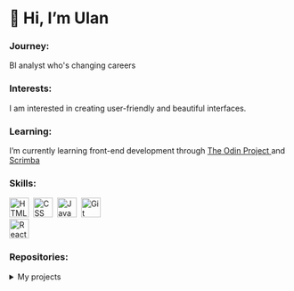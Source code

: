 # 👋 Hi, I’m Ulan </h1>

### Journey: 
BI analyst who's changing careers

### Interests:
I am interested in creating user-friendly and beautiful interfaces. 

### Learning:
I’m currently learning front-end development through <a href="https://www.theodinproject.com/"> The Odin Project </a> and <a href="https://scrimba.com"> Scrimba </a> 

<h3> Skills: </h3>
<div>
  <img src="https://cdn.jsdelivr.net/gh/devicons/devicon/icons/html5/html5-original-wordmark.svg" title="HTML5" alt="HTML" width="35" height="35"/>&nbsp;
  <img src="https://cdn.jsdelivr.net/gh/devicons/devicon/icons/css3/css3-original-wordmark.svg" title="CSS3" alt="CSS" width="35" height="35"/>&nbsp;
  <img src="https://cdn.jsdelivr.net/gh/devicons/devicon/icons/javascript/javascript-plain.svg" title="JavaScript" alt="JavaScript" width="35" height="35"/>&nbsp;
  <img src="https://cdn.jsdelivr.net/gh/devicons/devicon/icons/git/git-original-wordmark.svg" title="Git" **alt="Git" width="35" height="35"/>
</div>
<img src="https://cdn.jsdelivr.net/gh/devicons/devicon/icons/react/react-original-wordmark.svg" title="React" **alt="React" width="35" height="35"/>
</div>    

<h3> Repositories: </h3>
<details>
  <summary>My projects</summary><br />
  <blockquote>
    <ul>
      <li><a href="https://github.com/ngeru19/prs">Rock, paper, scissors, lizard, spock game</a></li>      
    </ul>
  </blockquote>
</details> 


